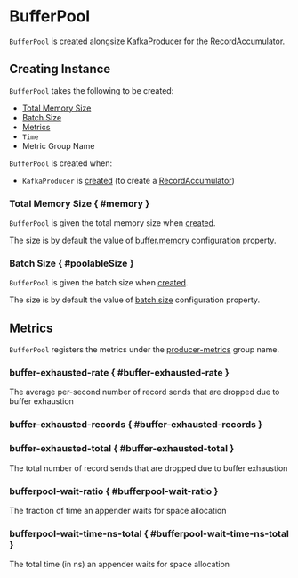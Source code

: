 # BufferPool

`BufferPool` is [created](#creating-instance) alongsize [KafkaProducer](KafkaProducer.md) for the [RecordAccumulator](KafkaProducer.md#accumulator).

## Creating Instance

`BufferPool` takes the following to be created:

* [Total Memory Size](#memory)
* [Batch Size](#poolableSize)
* <span id="metrics"> [Metrics](../../metrics/Metrics.md)
* <span id="time"> `Time`
* <span id="metricGrpName"> Metric Group Name

`BufferPool` is created when:

* `KafkaProducer` is [created](KafkaProducer.md) (to create a [RecordAccumulator](KafkaProducer.md#accumulator))

### Total Memory Size { #memory }

`BufferPool` is given the total memory size when [created](#creating-instance).

The size is by default the value of [buffer.memory](ProducerConfig.md#buffer.memory) configuration property.

### Batch Size { #poolableSize }

`BufferPool` is given the batch size when [created](#creating-instance).

The size is by default the value of [batch.size](ProducerConfig.md#batch.size) configuration property.

## Metrics

`BufferPool` registers the metrics under the [producer-metrics](KafkaProducer.md#PRODUCER_METRIC_GROUP_NAME) group name.

### buffer-exhausted-rate { #buffer-exhausted-rate }

The average per-second number of record sends that are dropped due to buffer exhaustion

### buffer-exhausted-records { #buffer-exhausted-records }

### buffer-exhausted-total { #buffer-exhausted-total }

The total number of record sends that are dropped due to buffer exhaustion

### bufferpool-wait-ratio { #bufferpool-wait-ratio }

The fraction of time an appender waits for space allocation

### bufferpool-wait-time-ns-total { #bufferpool-wait-time-ns-total }

The total time (in ns) an appender waits for space allocation
